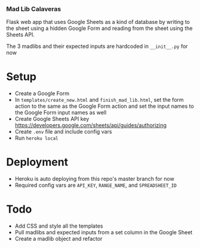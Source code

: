 ### Mad Lib Calaveras

Flask web app that uses Google Sheets as a kind of database by writing to the sheet using a hidden Google Form and reading from the sheet using the Sheets API.

The 3 madlibs and their expected inputs are hardcoded in `__init__.py` for now

# Setup

- Create a Google Form
- In `templates/create_new.html` and `finish_mad_lib.html`, set the form action to the same as the Google Form action and set the input names to the Google Form input names as well
- Create Google Sheets API key https://developers.google.com/sheets/api/guides/authorizing
- Create `.env` file and include config vars
- Run `heroku local`


# Deployment

- Heroku is auto deploying from this repo's master branch for now
- Required config vars are `API_KEY`, `RANGE_NAME`, and `SPREADSHEET_ID`


# Todo

- Add CSS and style all the templates
- Pull madlibs and expected inputs from a set column in the Google Sheet
- Create a madlib object and refactor